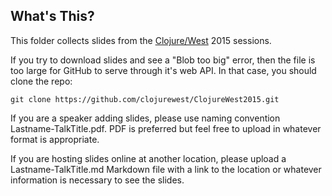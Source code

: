 ## What's This?

This folder collects slides from the [Clojure/West](http://clojurewest.org) 2015 sessions.

If you try to download slides and see a "Blob too big" error, then the file is too large for GitHub to serve through it's web API. In that case, you should clone the repo:

```git clone https://github.com/clojurewest/ClojureWest2015.git```

If you are a speaker adding slides, please use naming convention Lastname-TalkTitle.pdf. PDF is preferred but feel free to upload in whatever format is appropriate. 

If you are hosting slides online at another location, please upload a Lastname-TalkTitle.md Markdown file with a link to the location or whatever information is necessary to see the slides.
